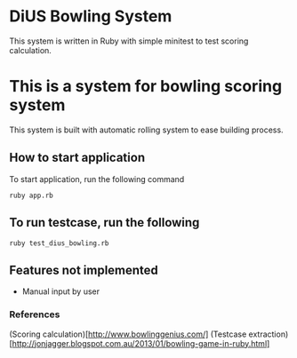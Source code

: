 # DiUS Bowling System
This system is written in Ruby with simple minitest to test scoring calculation.

# This is a system for bowling scoring system
This system is built with automatic rolling system to ease building process.
## How to start application
To start application, run the following command

    ruby app.rb

## To run testcase, run the following
    ruby test_dius_bowling.rb

## Features not implemented
- Manual input by user

### References
(Scoring calculation)[http://www.bowlinggenius.com/]
(Testcase extraction)[http://jonjagger.blogspot.com.au/2013/01/bowling-game-in-ruby.html]